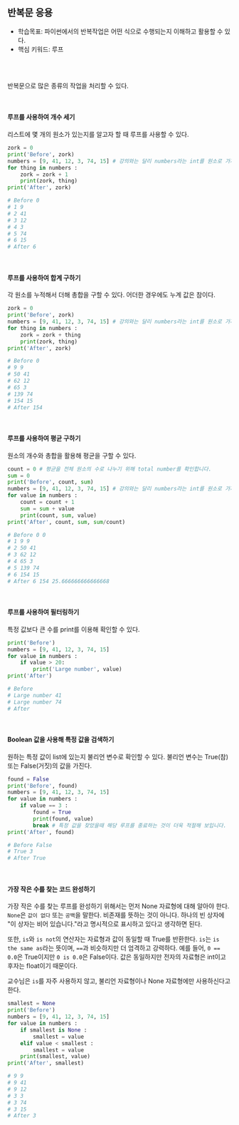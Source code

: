 ## 반복문 응용

- 학습목표: 파이썬에서의 반복작업은 어떤 식으로 수행되는지 이해하고 활용할 수 있다.
- 핵심 키워드: 루프

<br></br>

반복문으로 많은 종류의 작업을 처리할 수 있다.

<br/>

#### 루프를 사용하여 개수 세기

리스트에 몇 개의 원소가 있는지를 알고자 할 때 루프를 사용할 수 있다.

```python
zork = 0
print('Before', zork)
numbers = [9, 41, 12, 3, 74, 15] # 강의와는 달리 numbers라는 int를 원소로 가지는 list를 선언하였습니다.
for thing in numbers :
    zork = zork + 1
    print(zork, thing)
print('After', zork)

# Before 0
# 1 9
# 2 41
# 3 12
# 4 3
# 5 74
# 6 15
# After 6
```

<br/>

#### 루프를 사용하여 합계 구하기

각 원소를 누적해서 더해 총합을 구할 수 있다. 어더한 경우에도 누계 값은 참이다.

```python
zork = 0
print('Before', zork)
numbers = [9, 41, 12, 3, 74, 15] # 강의와는 달리 numbers라는 int를 원소로 가지는 list를 선언하였습니다.
for thing in numbers :
    zork = zork + thing
    print(zork, thing)
print('After', zork)

# Before 0
# 9 9
# 50 41
# 62 12
# 65 3
# 139 74
# 154 15
# After 154
```

<br/>

#### 루프를 사용하여 평균 구하기

원소의 개수와 총합을 활용해 평균을 구할 수 있다.

```python
count = 0 # 평균을 전체 원소의 수로 나누기 위해 total number를 확인합니다.
sum = 0
print('Before', count, sum)
numbers = [9, 41, 12, 3, 74, 15] # 강의와는 달리 numbers라는 int를 원소로 가지는 list를 선언하였습니다.
for value in numbers :
    count = count + 1
    sum = sum + value
    print(count, sum, value)
print('After', count, sum, sum/count)

# Before 0 0
# 1 9 9
# 2 50 41
# 3 62 12
# 4 65 3
# 5 139 74
# 6 154 15
# After 6 154 25.666666666666668
```

<br/>

#### 루프를 사용하여 필터링하기

특정 값보다 큰 수를 print를 이용해 확인할 수 있다.

```python
print('Before')
numbers = [9, 41, 12, 3, 74, 15]
for value in numbers :
    if value > 20:
        print('Large number', value)
print('After')

# Before
# Large number 41
# Large number 74
# After
```

<br/>

#### Boolean 값을 사용해 특정 값을 검색하기

원하는 특정 값이 list에 있는지 불리언 변수로 확인할 수 있다.
불리언 변수는 True(참) 또는 False(거짓)의 값을 가진다.

```python
found = False
print('Before', found)
numbers = [9, 41, 12, 3, 74, 15]
for value in numbers :
    if value == 3 :
        found = True
        print(found, value)
        break # 특정 값을 찾았을때 해당 루프를 종료하는 것이 더욱 적절해 보입니다.
print('After', found)

# Before False
# True 3
# After True
```

<br/>

#### 가장 작은 수를 찾는 코드 완성하기

가장 작은 수를 찾는 루프를 완성하기 위해서는 먼저 None 자료형에 대해 알아야 한다.
`None`은 `값이 없다` 또는 `공백`을 말한다. 비존재를 뜻하는 것이 아니다. 하나의 빈 상자에 "이 상자는 비어 있습니다."라고 명시적으로 표시하고 있다고 생각하면 된다.

또한, `is`와 `is not`의 연산자는 자료형과 값이 동일할 때 True를 반환한다. `is`는 `is the same as`라는 뜻이며, `==`과 비슷하지만 더 엄격하고 강력하다.
예를 들어, `0 == 0.0`은 True이지만 `0 is 0.0`은 False이다.
값은 동일하지만 전자의 자료형은 int이고 후자는 float이기 때문이다.

교수님은 `is`를 자주 사용하지 않고, 불리언 자료형이나 None 자료형에만 사용하신다고 한다.

```python
smallest = None
print('Before')
numbers = [9, 41, 12, 3, 74, 15]
for value in numbers :
    if smallest is None :
        smallest = value
    elif value < smallest :
        smallest = value
    print(smallest, value)
print('After', smallest)

# 9 9
# 9 41
# 9 12
# 3 3
# 3 74
# 3 15
# After 3
```